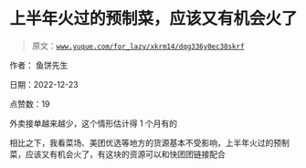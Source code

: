 # 上半年火过的预制菜，应该又有机会火了

> 原文：[`www.yuque.com/for_lazy/xkrm14/dqg336y0ec38skrf`](https://www.yuque.com/for_lazy/xkrm14/dqg336y0ec38skrf)

作者： 鱼饼先生 

日期：2022-12-23 

点赞数：19 

外卖接单越来越少，这个情形估计得 1 个月有的 

相比之下，我看菜场、美团优选等地方的货源基本不受影响，上半年火过的预制菜，应该又有机会火了，有这块的资源可以和快团团链接配合 

